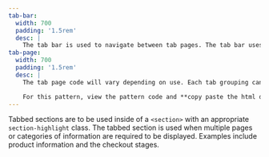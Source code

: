 ```yaml
---
tab-bar:
  width: 700
  padding: '1.5rem'
  desc: |
    The tab bar is used to navigate between tab pages. The tab bar uses jQuery to read the `href` to target the proper page to display, therefore the tab bar each `href` must correspond with a tab page `id`.
tab-page:
  width: 700
  padding: '1.5rem'
  desc: |
    The tab page code will vary depending on use. Each tab grouping can have up to three tab pages. Make sure to change the tab page `id` on each page beginning with `#tab-page-1` through `#tab-page-3`.

    For this pattern, view the pattern code and **copy paste the html directly**. Include the outer div with classes `pad-t-2` and `pad-b-2` for consistent spacing.
---
```

Tabbed sections are to be used inside of a `<section>` with an appropriate `section-highlight` class. The tabbed section is used when multiple pages or categories of information are required to be displayed. Examples include product information and the checkout stages.
